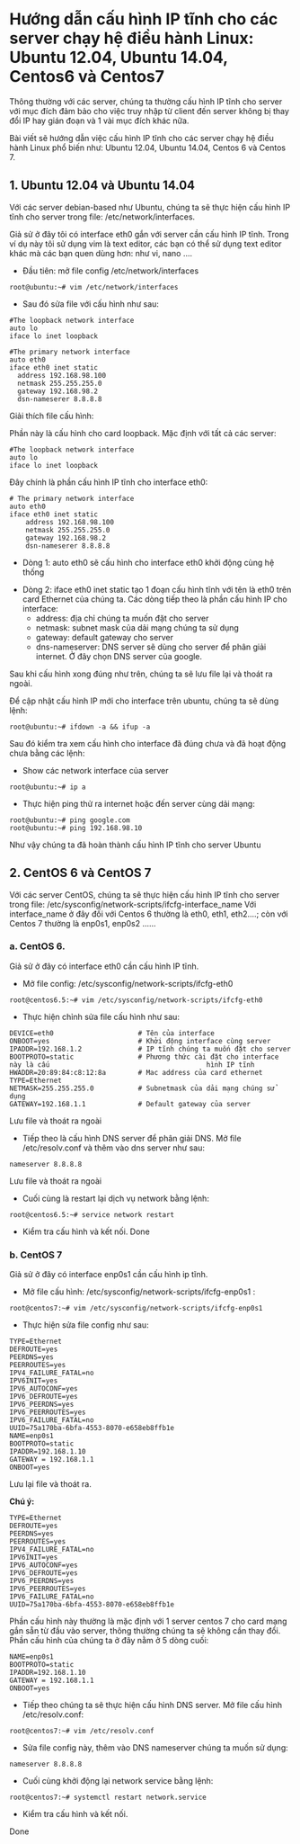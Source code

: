 # Hướng dẫn cấu hình IP tĩnh cho các server chạy hệ điều hành Linux: Ubuntu 12.04, Ubuntu 14.04, Centos6 và Centos7

Thông thường với các server, chúng ta thường cấu hình IP tĩnh cho server với mục đích đảm bảo cho việc truy nhập từ client đến server không bị thay đổi IP hay gián đoạn và 1 vài mục đích khác nữa.

Bài viết sẽ hướng dẫn việc cấu hình IP tĩnh cho các server chạy hệ điều hành Linux phổ biến như: Ubuntu 12.04, Ubuntu 14.04, Centos 6 và Centos 7.

## 1. Ubuntu 12.04 và Ubuntu 14.04
Với các server debian-based như Ubuntu, chúng ta sẽ thực hiện cấu hình IP tĩnh cho server trong file: /etc/network/interfaces. 

Giả sử ở đây tôi có interface eth0 gắn với server cần cấu hình IP tĩnh.
Trong ví dụ này tôi sử dụng vim là text editor, các bạn có thể sử dụng text editor khác mà các bạn quen dùng hơn: như vi, nano ....

- Đầu tiên: mở file config /etc/network/interfaces
```
root@ubuntu:~# vim /etc/network/interfaces
```

- Sau đó sửa file với cấu hình như sau: 
```
#The loopback network interface
auto lo
iface lo inet loopback

#The primary network interface
auto eth0
iface eth0 inet static
  address 192.168.98.100
  netmask 255.255.255.0
  gateway 192.168.98.2
  dsn-nameserer 8.8.8.8
```

Giải thích file cấu hình: 

Phần này là cấu hình cho card loopback. Mặc định với tất cả các server: 
```
#The loopback network interface
auto lo
iface lo inet loopback
```

Đây chính là phần cấu hình IP tĩnh cho interface eth0: 
```
# The primary network interface
auto eth0				
iface eth0 inet static			
    address 192.168.98.100
    netmask 255.255.255.0
    gateway 192.168.98.2
    dsn-nameserer 8.8.8.8
```

*  Dòng 1: auto eth0 sẽ cấu hình cho interface eth0 khởi động cùng hệ thống
-  Dòng 2: iface eth0 inet static tạo 1 đoạn cấu hình tĩnh với tên là eth0 trên card Ethernet của chúng ta. 
Các dòng tiếp theo là phần cấu hình IP cho interface: 
    + address: địa chỉ chúng ta muốn đặt cho server
    + netmask: subnet mask của dải mạng chúng ta sử dụng
    + gateway: default gateway cho server
    + dns-nameserver: DNS server sẽ dùng cho server để phân giải internet. Ở đây chọn DNS server của google.

Sau khi cấu hình xong đúng như trên, chúng ta sẽ lưu file lại và thoát ra ngoài. 

Để cập nhật cấu hình IP mới cho interface trên ubuntu, chúng ta sẽ dùng lệnh: 
```
root@ubuntu:~# ifdown -a && ifup -a
```

Sau đó kiểm tra xem cấu hình cho interface đã đúng chưa và đã hoạt động chưa bằng các lệnh: 
- Show các network interface của server
```
root@ubuntu:~# ip a
```
- Thực hiện ping thử ra internet hoặc đến server cùng dải mạng: 
```
root@ubuntu:~# ping google.com
root@ubuntu:~# ping 192.168.98.10
```

Như vậy chúng ta đã hoàn thành cấu hình IP tĩnh cho server Ubuntu

## 2. CentOS 6 và CentOS 7
Với các server CentOS, chúng ta sẽ thực hiện cấu hình IP tĩnh cho server trong file: /etc/sysconfig/network-scripts/ifcfg-interface_name
Với interface_name ở đây đối với Centos 6 thường là eth0, eth1, eth2....; còn với Centos 7 thường là enp0s1, enp0s2 ......


### a. CentOS 6. 
Giả sử ở đây có interface eth0 cần cấu hình IP tĩnh.
- Mở file config: /etc/sysconfig/network-scripts/ifcfg-eth0
```
root@centos6.5:~# vim /etc/sysconfig/network-scripts/ifcfg-eth0
```

- Thực hiện chỉnh sửa file cấu hình như sau: 
```
DEVICE=eth0				        # Tên của interface
ONBOOT=yes 			            # Khởi động interface cùng server
IPADDR=192.168.1.2 		        # IP tĩnh chúng ta muốn đặt cho server
BOOTPROTO=static 		        # Phương thức cài đặt cho interface này là cấu                                       hình IP tĩnh
HWADDR=20:89:84:c8:12:8a		# Mac address của card ethernet
TYPE=Ethernet
NETMASK=255.255.255.0		    # Subnetmask của dải mạng chúng sử dụng
GATEWAY=192.168.1.1		        # Default gateway của server
```

Lưu file và thoát ra ngoài

- Tiếp theo là cấu hình DNS server để phân giải DNS. 
Mở file /etc/resolv.conf và thêm vào dns server như sau: 
```
nameserver 8.8.8.8
```
Lưu file và thoát ra ngoài

- Cuối cùng là restart lại dịch vụ network bằng lệnh: 
```
root@centos6.5:~# service network restart
```

- Kiểm tra cấu hình và kết nối.
Done

### b. CentOS 7
Giả sử ở đây có interface enp0s1 cần cấu hình ip tĩnh.
- Mở file cấu hình: /etc/sysconfig/network-scripts/ifcfg-enp0s1 :
```
root@centos7:~# vim /etc/sysconfig/network-scripts/ifcfg-enp0s1
```

- Thực hiện sửa file config như sau: 
```
TYPE=Ethernet
DEFROUTE=yes
PEERDNS=yes
PEERROUTES=yes
IPV4_FAILURE_FATAL=no
IPV6INIT=yes
IPV6_AUTOCONF=yes
IPV6_DEFROUTE=yes
IPV6_PEERDNS=yes
IPV6_PEERROUTES=yes
IPV6_FAILURE_FATAL=no
UUID=75a170ba-6bfa-4553-8070-e658eb8ffb1e
NAME=enp0s1
BOOTPROTO=static
IPADDR=192.168.1.10
GATEWAY = 192.168.1.1
ONBOOT=yes
```

Lưu lại file và thoát ra. 

**Chú ý:**
```
TYPE=Ethernet
DEFROUTE=yes
PEERDNS=yes
PEERROUTES=yes
IPV4_FAILURE_FATAL=no
IPV6INIT=yes
IPV6_AUTOCONF=yes
IPV6_DEFROUTE=yes
IPV6_PEERDNS=yes
IPV6_PEERROUTES=yes
IPV6_FAILURE_FATAL=no
UUID=75a170ba-6bfa-4553-8070-e658eb8ffb1e
```
Phần cấu hình này thường là mặc định với 1 server centos 7 cho card mạng gắn sẵn từ đầu vào server, thông thường chúng ta sẽ không cần thay đổi. Phần cấu hình của chúng ta ở đây nằm ở 5 dòng cuối: 
```
NAME=enp0s1
BOOTPROTO=static
IPADDR=192.168.1.10
GATEWAY = 192.168.1.1
ONBOOT=yes
```

- Tiếp theo chúng ta sẽ thực hiện cấu hình DNS server. Mở file cấu hình /etc/resolv.conf: 
```
root@centos7:~# vim /etc/resolv.conf
```

- Sửa file config này, thêm vào DNS nameserver chúng ta muốn sử dụng: 
```
nameserver 8.8.8.8
```

- Cuối cùng khởi động lại network service bằng lệnh: 
```
root@centos7:~# systemctl restart network.service
```

- Kiểm tra cấu hình và kết nối. 

Done 
